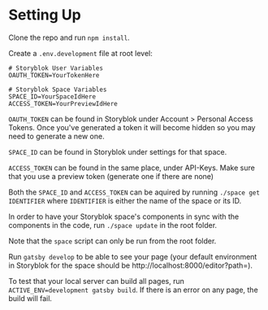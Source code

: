 # Setting Up

Clone the repo and run `npm install`.

Create a `.env.development` file at root level:

    # Storyblok User Variables
    OAUTH_TOKEN=YourTokenHere
 
    # Storyblok Space Variables
    SPACE_ID=YourSpaceIdHere
    ACCESS_TOKEN=YourPreviewIdHere
    
`OAUTH_TOKEN` can be found in Storyblok under Account > Personal Access Tokens. Once you've generated a token it will become hidden so you may need to generate a new one.

`SPACE_ID` can be found in Storyblok under settings for that space.

`ACCESS_TOKEN` can be found in the same place, under API-Keys. Make sure that you use a preview token (generate one if there are none)

Both the `SPACE_ID` and `ACCESS_TOKEN` can be aquired by running `./space get IDENTIFIER` where `IDENTIFIER` is either the name of the space or its ID. 

In order to have your Storyblok space's components in sync with the components in the code, run `./space update` in the root folder.

Note that the `space` script can only be run from the root folder.

Run `gatsby develop` to be able to see your page (your default environment in Storyblok for the space should be http://localhost:8000/editor?path=).

To test that your local server can build all pages, run `ACTIVE_ENV=development gatsby build`. If there is an error on any page, the build will fail.
